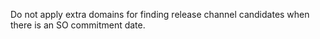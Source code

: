 Do not apply extra domains for finding release channel candidates when
there is an SO commitment date.
